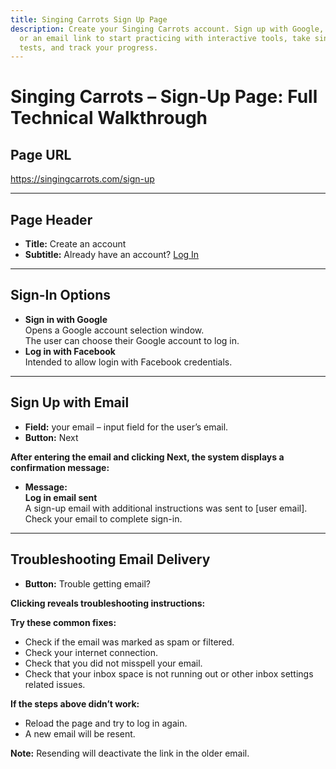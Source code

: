 ```yaml
---
title: Singing Carrots Sign Up Page
description: Create your Singing Carrots account. Sign up with Google, Facebook,
  or an email link to start practicing with interactive tools, take singing
  tests, and track your progress.
---
```

# Singing Carrots – Sign-Up Page: Full Technical Walkthrough

## Page URL
<https://singingcarrots.com/sign-up>

---

## Page Header
- **Title:** Create an account  
- **Subtitle:** Already have an account? [Log In](https://singingcarrots.com/docs/sign-in-–-singing-carrots-login-page)

---

## Sign-In Options
- **Sign in with Google**  
  Opens a Google account selection window.  
  The user can choose their Google account to log in.
- **Log in with Facebook**  
  Intended to allow login with Facebook credentials.

---

## Sign Up with Email
- **Field:** your email – input field for the user’s email.  
- **Button:** Next

**After entering the email and clicking Next, the system displays a confirmation message:**

- **Message:**  
  **Log in email sent**  
  A sign-up email with additional instructions was sent to \[user email].  
  Check your email to complete sign-in.

---

## Troubleshooting Email Delivery
- **Button:** Trouble getting email?

**Clicking reveals troubleshooting instructions:**

**Try these common fixes:**
- Check if the email was marked as spam or filtered.
- Check your internet connection.
- Check that you did not misspell your email.
- Check that your inbox space is not running out or other inbox settings related issues.

**If the steps above didn’t work:**
- Reload the page and try to log in again.
- A new email will be resent.

**Note:** Resending will deactivate the link in the older email.
